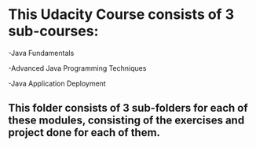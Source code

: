 # This Udacity Course consists of 3 sub-courses:

-Java Fundamentals

-Advanced Java Programming Techniques

-Java Application Deployment

## This folder consists of 3 sub-folders for each of these modules, consisting of the exercises and project done for each of them.

